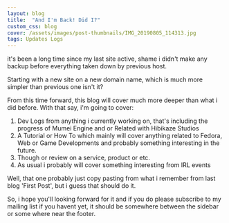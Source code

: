 ```yaml
---
layout: blog
title:  "And I'm Back! Did I?"
custom_css: blog
cover: /assets/images/post-thumbnails/IMG_20190805_114313.jpg
tags: Updates Logs
---
```



it's been a long time since my last site active, shame i didn't make any backup before everything taken down by previous host.

Starting with a new site on a new domain name, which is much more simpler than previous one isn't it?

From this time forward, this blog will cover much more deeper than what i did before. With that say, i'm going to cover:

1. Dev Logs from anything i currently working on, that's including the progress of Mumei Engine and or Related with Hibikaze Studios
2. A Tutorial or How To which mainly will cover anything related to Fedora, Web or Game Developments and probably something interesting in the future.
3. Though or review on a service, product or etc.
4. As usual i probably will cover something interesting from IRL events

Well, that one probably just copy pasting from what i remember from last blog 'First Post', but i guess that should do it.

So, i hope you'll looking forward for it and if you do please subscribe to my mailing list if you havent yet, it should be somewhere between the sidebar or some where near the footer.